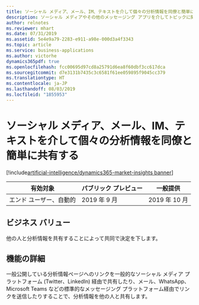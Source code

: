 ```yaml
---
title: ソーシャル メディア、メール、IM、テキストを介して個々の分析情報を同僚と簡単に共有する
description: ソーシャル メディアやその他のメッセージング アプリを介してトピックに関する分析情報を他の人と共有します。
author: relnotes
ms.reviewer: mhart
ms.date: 07/31/2019
ms.assetid: 5e4e9a79-2283-e911-a98e-000d3a4f3343
ms.topic: article
ms.service: business-applications
ms.author: victorhe
dynamics365pdf: true
ms.openlocfilehash: fcc00695d97cd8a25791d6ea8f60dbf3cc617dca
ms.sourcegitcommit: d7e3131b7435c3c6581f61ee059895f9045cc379
ms.translationtype: HT
ms.contentlocale: ja-JP
ms.lasthandoff: 08/03/2019
ms.locfileid: "1855953"
---
```

# <a name="easily-share-individual-insights-with-colleagues-via-social-media-email-im-and-text"></a>ソーシャル メディア、メール、IM、テキストを介して個々の分析情報を同僚と簡単に共有する
[!include[artificial-intelligence/dynamics365-market-insights banner](../includes/artificial-intelligence/dynamics365-market-insights.md)]

| 有効対象    |  パブリック プレビュー | 一般提供 | 
| ---------- | ---------- |---------- |
|エンド ユーザー、自動的|2019 年 9 月| 2019 年 10 月|


## <a name="business-value"></a>ビジネス バリュー
<!-- bv start -->
他の人と分析情報を共有することによって共同で決定を下します。
<!-- bv end -->



## <a name="feature-details"></a>機能の詳細
<!--feature detail start -->
一般公開している分析情報ページへのリンクを一般的なソーシャル メディア プラットフォーム (Twitter、LinkedIn) 経由で共有したり、メール、WhatsApp、Microsoft Teams などの標準的なメッセージング プラットフォーム経由でリンクを送信したりすることで、分析情報を他の人と共有します。
<!--feature detail end -->












